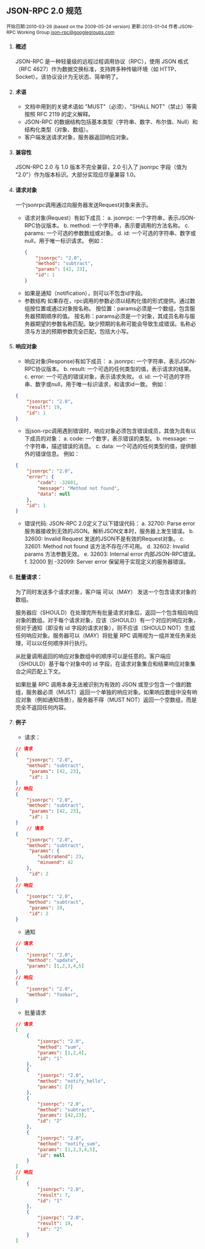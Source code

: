 ## JSON-RPC 2.0 规范

<span style="font-size: 12px;">开始日期:2010-03-26 <span style="font-size: 12px;">(based on the 2009-05-24 version)</span>
<span style="font-size: 12px;">更新:2013-01-04</span>
<span style="font-size: 12px;">作者:JSON-RPC Working Group <json-rpc@googlegroups.com></span>

1. #### 概述
    JSON-RPC 是一种轻量级的远程过程调用协议（RPC），使用 JSON 格式（RFC 4627）作为数据交换标准，支持跨多种传输环境（如 HTTP、Socket）。该协议设计为无状态、简单明了。

2. #### 术语
    - 文档中用到的关键术语如 "MUST"（必须）、"SHALL NOT"（禁止）等需按照 RFC 2119 的定义解释。
    -  JSON-RPC 的数据结构包括基本类型（字符串、数字、布尔值、Null）和结构化类型（对象、数组）。
    -  客户端发送请求对象，服务器返回响应对象。

3. #### 兼容性
    JSON-RPC 2.0 与 1.0 版本不完全兼容，2.0 引入了 jsonrpc 字段（值为 "2.0"）作为版本标识。大部分实现应尽量兼容 1.0。

4. #### 请求对象
    一个jsonrpc调用通过向服务器发送Request对象来表示。
    - 请求对象(Request）有如下成员：
    a. jsonrpc: 一个字符串，表示JSON-RPC协议版本。
    b. method: 一个字符串，表示要调用的方法名称。
    c. params: 一个可选的参数数组或对象。
    d. id: 一个可选的字符串、数字或null，用于唯一标识请求。
    例如：
        ```json
        {
            "jsonrpc": "2.0",
            "method": "subtract",
            "params": [42, 23],
            "id": 1
        }
        ```
    - 如果是通知（notification），则可以不包含id字段。
    - 参数结构
    如果存在，rpc调用的参数必须以结构化值的形式提供。通过数组按位置或通过对象按名称。
    按位置：params必须是一个数组，包含服务器预期顺序的值。
    按名称：params必须是一个对象，其成员名称与服务器期望的参数名称匹配。缺少预期的名称可能会导致生成错误。名称必须与方法的预期参数完全匹配，包括大小写。

5. #### 响应对象
    - 响应对象(Response)有如下成员：
    a. jsonrpc: 一个字符串，表示JSON-RPC协议版本。
    b. result: 一个可选的任何类型的值，表示请求的结果。
    c. error: 一个可选的错误对象，表示请求失败。
    d. id: 一个可选的字符串、数字或null，用于唯一标识请求，和请求id一致。
    例如：
    ```json
    {
        "jsonrpc": "2.0",
        "result": 19,
        "id": 1
    }
    ```
    - 当json-rpc调用遇到错误时，响应对象必须包含错误成员，其值为具有以下成员的对象：
    a. code: 一个数字，表示错误的类型。
    b. message: 一个字符串，描述错误的消息。
    c. data: 一个可选的任何类型的值，提供额外的错误信息。
    例如：
    ```json
    {
        "jsonrpc": "2.0",
        "error": {
            "code": -32601,
            "message": "Method not found",
            "data": null
        },
        "id": 1
    }
    ```
    - 错误代码:
    JSON-RPC 2.0定义了以下错误代码：
    a. 32700: Parse error 服务器接收到无效的JSON。解析JSON文本时，服务器上发生错误。
    b. 32600: Invalid Request  发送的JSON不是有效的Request对象。
    c. 32601: Method not found 该方法不存在/不可用。
    d. 32602: Invalid params 方法参数无效。
    e. 32603: Internal error 内部JSON-RPC错误。
    f. 32000 到 -32099: Server error 保留用于实现定义的服务器错误。

6. #### 批量请求：
    为了同时发送多个请求对象，客户端 可以（MAY） 发送一个包含请求对象的数组。

    服务器应（SHOULD）在处理完所有批量请求对象后，返回一个包含相应响应对象的数组。对于每个请求对象，应该（SHOULD）有一个对应的响应对象，但对于通知（即没有 id 字段的请求对象），则不应该（SHOULD NOT）生成任何响应对象。服务器可以（MAY）将批量 RPC 调用视为一组并发任务来处理，可以以任何顺序并行执行。

    从批量调用返回的响应对象数组中的顺序可以是任意的。客户端应（SHOULD）基于每个对象中的 id 字段，在请求对象集合和结果响应对象集合之间匹配上下文。

    如果批量 RPC 调用本身无法被识别为有效的 JSON 或至少包含一个值的数组，服务器必须（MUST）返回一个单独的响应对象。如果响应数组中没有响应对象（例如通知场景），服务器不得（MUST NOT）返回一个空数组，而是完全不返回任何内容。

7. #### 例子
    - 请求：
    ```json
    // 请求
    {
        "jsonrpc": "2.0", 
        "method": "subtract",
         "params": [42, 23], 
         "id": 1
    }
    // 响应
    {
        "jsonrpc": "2.0", 
        "method": "subtract",
         "params": [42, 23], 
         "id": 1
    }
        // 请求
    {
        "jsonrpc": "2.0", 
        "method": "subtract",
         "params": {
            "subtrahend": 23, 
            "minuend": 42
        }, 
         "id": 2
    }
    // 响应
    {
        "jsonrpc": "2.0", 
        "method": "subtract",
         "params": 19, 
         "id": 2
    }
    ```
    - 通知
    ```json
    // 请求
    {
        "jsonrpc": "2.0", 
        "method": "update",
        "params": [1,2,3,4,5]
    }
    // 响应
    {
        "jsonrpc": "2.0", 
        "method": "foobar",
    }
    ```
    - 批量请求
    ```json
    // 请求
    [
        {
            "jsonrpc": "2.0", 
            "method": "sum",
            "params": [1,2,4], 
            "id": "1"
        }, 
        {
            "jsonrpc": "2.0", 
            "method": "notify_hello",
            "params": [7]
        }, 
        {
            "jsonrpc": "2.0", 
            "method": "subtract",
            "params": [42,23], 
            "id": "2"
        }, 
        {
            "jsonrpc": "2.0", 
            "method": "notify_sum",
            "params": [1,2,3,4,5], 
            "id": null
        }
    ]
    // 响应
    [
        {
            "jsonrpc": "2.0", 
            "result": 7, 
            "id": "1"
        }, 
        {
            "jsonrpc": "2.0", 
            "result": 19, 
            "id": "2"
        }
    ]
    ```